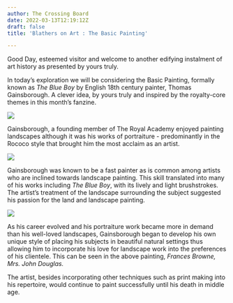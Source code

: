 ```yaml
---
author: The Crossing Board
date: 2022-03-13T12:19:12Z
draft: false
title: 'Blathers on Art : The Basic Painting'

---
```

Good Day, esteemed visitor and welcome to another edifying instalment of art history as presented by yours truly.

In today’s exploration we will be considering the Basic Painting, formally known as _The Blue Boy_ ‌by English 18th century painter, Thomas Gainsborough. A clever idea, by yours truly and inspired by the royalty-core themes in this month’s fanzine.

![](https://hv68ohfxs3.larksuite.com/space/api/box/stream/download/asynccode/?code=NWZmMzIyYjA2YTE3NDU3ODZiZGI4ZWRkYWNiNTJiZmJfUFlXdktIUXFlcUFVa3JCTW1jSzFvMERMVU1qdkd1eFpfVG9rZW46Ym94dXNrNmdBelZDeTA4Sk1QUzdkT1VIZnJjXzE2NDczNDY3NzI6MTY0NzM1MDM3Ml9WNA)

Gainsborough, a founding member of The Royal Academy enjoyed painting landscapes although it was his works of portraiture - predominantly in the Rococo style that brought him the most acclaim as an artist.

![](https://hv68ohfxs3.larksuite.com/space/api/box/stream/download/asynccode/?code=YWQxYzM4MzI5Y2FlOTI5ODE1YjI0M2Y5YmU0NTFjNmNfbmJzTTg3RVlQaXJ2UHA0RVJIUkJCalA5Q3VsYkswNkRfVG9rZW46Ym94dXMwS1JydU9OV0lBdkswbVp6bDI4MWZjXzE2NDczNDY3NzI6MTY0NzM1MDM3Ml9WNA)

Gainsborough was known to be a fast painter as is common among artists who are inclined towards landscape painting. This skill translated into many of his works including _The Blue Boy_, with its lively and light brushstrokes. The artist’s treatment of the landscape surrounding the subject suggested his passion for the land and landscape painting.

![](https://hv68ohfxs3.larksuite.com/space/api/box/stream/download/asynccode/?code=OGFkMWI1N2VhNGY3MmY1NWY0MzUxM2Y2Y2EwOTg4YmFfNlpFbzVxcGRQSlp0akRScHNIM1NGTEhpZnJDQTlPQkJfVG9rZW46Ym94dXNBbEF6aEMzVUhmSkQ3RDRCMEhwMUlkXzE2NDczNDY3NzI6MTY0NzM1MDM3Ml9WNA)

As his career evolved and his portraiture work became more in demand than his well-loved landscapes, Gainsborough began to develop his own unique style of placing his subjects in beautiful natural settings thus allowing him to incorporate his love for landscape work into the preferences of his clientele. This can be seen in the above painting, _Frances Browne, Mrs. John Douglas._

The artist, besides incorporating other techniques such as print making into his repertoire, would continue to paint successfully until his death in middle age.